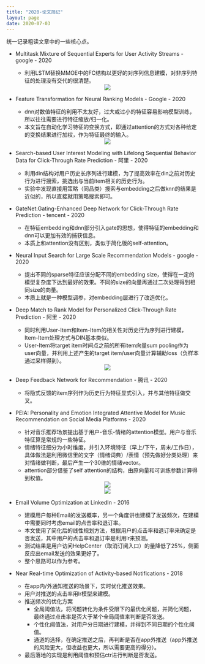 ```yaml
---
title: "2020-论文简记"
layout: page
date: 2020-07-03
---
```


统一记录粗读文章中的一些核心点。

- Multitask Mixture of Sequential Experts for User Activity Streams - google - 2020
    - 利用LSTM替换MMOE中的FC结构以更好的对序列信息建模，对非序列特征的处理没有交代的很清楚。
    <div style="text-align: center"><img src="/wiki/attach/images/MOSE-01.png" style="max-width:500px"></div>
    
- Feature Transformation for Neural Ranking Models - Google - 2020
    - dnn对数值特征的利用不太友好，过大或过小的特征容易影响模型训练，所以往往需要进行特征缩放/归一化。
    - 本文旨在自动化学习特征的变换方式，即通过attention的方式对各种给定的变换结果进行加权，作为特征最终的输入。
    <div style="text-align: center"><img src="/wiki/attach/images/Feature-Trans-01.png" style="max-width:500px"></div>
    
- Search-based User Interest Modeling with Lifelong Sequential Behavior Data for Click-Through Rate Prediction - 阿里 - 2020
    - 利用din结构对用户历史长序列进行建模，为了提高效率在din之前对历史行为进行搜索，挑选出与当前item相关的历史行为。
    - 实验中发现直接用策略（同品类）搜索与embedding之后做knn的结果是近似的，所以直接就用策略搜索即可。
    
- GateNet:Gating-Enhanced Deep Network for Click-Through Rate Prediction - tencent - 2020
    - 在特征embedding和dnn部分引入gate的思想，使得特征的embedding和dnn可以更加有效的捕获信息。
    - 本质上和attention没有区别，类似于简化版的self-attention。
    
- Neural Input Search for Large Scale Recommendation Models - google - 2020
    - 提出不同的sparse特征应该分配不同的embedding size，使得在一定的模型复杂度下达到最好的效果。不同的size的向量再通过二次处理得到相同size的向量。
    - 本质上就是一种模型调参，对embedding层进行了改造优化。
    
- Deep Match to Rank Model for Personalized Click-Through Rate Prediction - 阿里 - 2020
    - 同时利用User-Item和Item-Item的相关性对历史行为序列进行建模，Item-Item处理方式与DIN基本类似。
    - User-Item将target item时间点之前的所有item向量sum pooling作为user向量，并利用上述产生的target item/user向量计算辅助loss（负样本通过采样得到）。
    <div style="text-align: center"><img src="/wiki/attach/images/DeepMatchRank-01.png" style="max-width:800px"></div>
    
- Deep Feedback Network for Recommendation - 腾讯 - 2020
    - 将隐式反馈的item序列作为历史行为特征显式引入，并与其他特征做交叉。
    
- PEIA: Personality and Emotion Integrated Attentive Model for Music Recommendation on Social Media Platforms - 2020
    - 针对音乐推荐场景提出基于用户-音乐-情绪的attention模型。用户与音乐特征算是常规的一些特征。
    - 情绪特征细分为小时维度，并引入环境特征（早上/下午，周末/工作日），具体做法是利用微信里的文字（情绪词典）/表情（预先做好分类处理）来对情绪做判断，最后产生一个30维的情绪vector。
    - attention部分借鉴了self attention的结构，由原向量和可训练参数计算得到权值。
    <div style="text-align: center"><img src="/wiki/attach/images/music-02.png" style="max-width:300px"></div>
     <div style="text-align: center"><img src="/wiki/attach/images/music-01.png" style="max-width:800px"></div>
     
- Email Volume Optimization at LinkedIn - 2016
    - 建模用户每种Email的发送概率，另一个角度讲也建模了发送频次，在建模中需要同时考虑email的点击率和退订率。
    - 本文使用了简化后的线性规划方法，根据用户的点击率和退订率来确定是否发送，其中用户的点击率和退订率是利用lr来预测。
    - 测试结果是用户访问HelpCenter（取消订阅入口）的量降低了25%，侧面反应出email发送的效果更好了。
    - 整个思路可以作为参考。
    
- Near Real-time Optimization of Activity-based Notifications - 2018
    - 在app内/外通知推送的场景下，实时优化推送效果。
    - 用户对推送的点击率用lr模型来建模。
    - 推送频次的优化方案
        - 全局阈值法，将问题转化为条件受限下的最优化问题，并简化问题，最终通过点击率是否大于某个全局阈值来判断是否发送。
        - 个性化阈值法，对用户分日期进行建模，并得到不同日期的个性化阈值。
        - 通道的选择，在确定推送之后，再判断是否在app外推送（app外推送的风险更大，但收益也更大，所以需要更高的得分）。
    - 最后落地的实现是利用阈值和预估ctr进行判断是否发送。